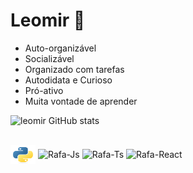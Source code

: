 # Leomir 👋

- Auto-organizável
- Socializável 
- Organizado com tarefas
- Autodidata e Curioso
- Pró-ativo
- Muita vontade de aprender



![leomir GitHub stats](https://github-readme-stats.vercel.app/api?username=leomir-pereira-dos-santos&show_icons=true&theme=merko)




<div style="display: inline_block"><br>
<img align="center" alt="Rafa-Python" height="30" width="40" src="https://raw.githubusercontent.com/devicons/devicon/master/icons/python/python-original.svg">
  <img align="center" alt="Rafa-Js" height="30" width="40" src="https://img.shields.io/badge/Flask-000000?style=for-the-badge&logo=flask&logoColor=white">
  <img align="center" alt="Rafa-Ts" height="30" width="40" src="https://img.shields.io/badge/Django-092E20?style=for-the-badge&logo=django&logoColor=white">
  <img align="center" alt="Rafa-React" height="30" width="40" src="https://img.shields.io/badge/MySQL-00000F?style=for-the-badge&logo=mysql&logoColor=white">
